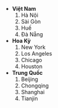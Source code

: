 <!DOCTYPE html>
<html lang="vi">
<head>
    <meta charset="UTF-8">
    <meta name="viewport" content="width=device-width, initial-scale=1.0">
    <title>Danh sách thành phố</title>
</head>
<body>
<ul>
    <li><strong>Việt Nam</strong>
        <ol>
            <li>Hà Nội</li>
            <li>Sài Gòn</li>
            <li>Huế</li>
            <li>Đà Nẵng</li>
        </ol>
    </li>
    <li><strong>Hoa Kỳ</strong>
        <ol>
            <li>New York</li>
            <li>Los Angeles</li>
            <li>Chicago</li>
            <li>Houston</li>
        </ol>
    </li>
    <li><strong>Trung Quốc</strong>
        <ol>
            <li>Beijing</li>
            <li>Chongqing</li>
            <li>Shanghai</li>
            <li>Tianjin</li>
        </ol>
    </li>
</ul>
</body>
</html>
